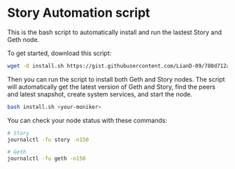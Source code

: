 # Story Automation script

This is the bash script to automatically install and run the lastest Story and Geth node.

To get started, download this script:
```bash
wget -O install.sh https://gist.githubusercontent.com/LianD-09/780d712a17bf29597b696b56aae59b29/raw/57deef520f88e8c3b0c6f47a98b525b6ee1bb752/gistfile1.txt
```

Then you can run the script to install both Geth and Story nodes. The script will automatically get the latest version of Geth and Story, find the peers and latest snapshot, create system services, and start the node.
```bash
bash install.sh <your-moniker>
```

You can check your node status with these commands:
```bash
# Story
journalctl -fu story -n150

# Geth
journalctl -fu geth -n150
```

